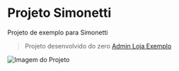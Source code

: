 # Projeto Simonetti
Projeto de exemplo para Simonetti



 > Projeto desenvolvido do zero [Admin Loja Exemplo](http://www.projetosimonetti.com.br)

![Imagem do Projeto](https://www.rodrigodil.com/projetosimonetti.png)
